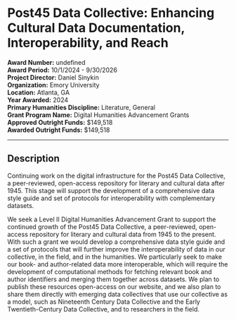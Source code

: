 
# Post45 Data Collective: Enhancing Cultural Data Documentation, Interoperability, and Reach

**Award Number:** undefined  
**Award Period:** 10/1/2024 - 9/30/2026  
**Project Director:** Daniel  Sinykin  
**Organization:** Emory University  
**Location:** Atlanta, GA  
**Year Awarded:** 2024  
**Primary Humanities Discipline:** Literature, General  
**Grant Program Name:** Digital Humanities Advancement Grants  
**Approved Outright Funds:** $149,518  
**Awarded Outright Funds:** $149,518  

---

## Description

<p>Continuing work on the digital infrastructure
for the Post45 Data Collective, a
peer-reviewed, open-access repository for literary and cultural data after 1945.  This stage will support the development of a comprehensive data style guide and set of protocols
for interoperability with complementary datasets.</p>
<p>We seek a Level II Digital Humanities Advancement Grant to support the continued growth of the Post45 Data Collective, a peer-reviewed, open-access repository for literary and cultural data from 1945 to the present. With such a grant we would develop a comprehensive data style guide and a set of protocols that will further improve the interoperability of data in our collective, in the field, and in the humanities. We particularly seek to make our book- and author-related data more interoperable, which will require the development of computational methods for fetching relevant book and author identifiers and merging them together across datasets. We plan to publish these resources open-access on our website, and we also plan to share them directly with emerging data collectives that use our collective as a model, such as Nineteenth Century Data Collective and the Early Twentieth-Century Data Collective, and to researchers in the field.</p>
